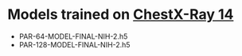 # Models trained on [ChestX-Ray 14](https://arxiv.org/abs/1705.02315)

- PAR-64-MODEL-FINAL-NIH-2.h5
- PAR-128-MODEL-FINAL-NIH-2.h5